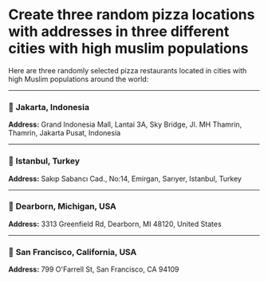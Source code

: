 # Create three random pizza locations with addresses in three different cities with high muslim populations

Here are three randomly selected pizza restaurants located in cities with high Muslim populations around the world:

---

### 🍕 **Jakarta, Indonesia**
**Address:** Grand Indonesia Mall, Lantai 3A, Sky Bridge, Jl. MH Thamrin, Thamrin, Jakarta Pusat, Indonesia  

---

### 🍕 **Istanbul, Turkey**
**Address:** Sakıp Sabancı Cad., No:14, Emirgan, Sarıyer, Istanbul, Turkey  

---

### 🍕 **Dearborn, Michigan, USA**
**Address:** 3313 Greenfield Rd, Dearborn, MI 48120, United States  

---

### 🍕 **San Francisco, California, USA**
**Address:** 799 O'Farrell St, San Francisco, CA 94109